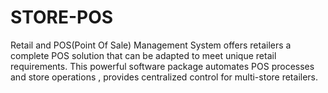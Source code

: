 # STORE-POS
Retail and POS(Point Of Sale) Management System offers retailers a complete POS solution that can be adapted to meet unique retail requirements. This powerful software package automates POS processes and store operations , provides centralized control for multi-store retailers.
